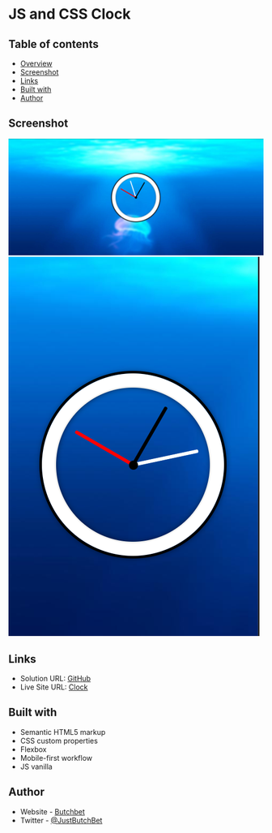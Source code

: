 # JS and CSS Clock

## Table of contents

- [Overview](#overview)
- [Screenshot](#screenshot)
- [Links](#links)
- [Built with](#built-with)
- [Author](#author)

## Screenshot
![Desktop](./images/desktop.png)
![Mobile](./images/mobile.png)

## Links
- Solution URL: [GitHub](https://github.com/ButchBet/JS-and-CSS-Clock)
- Live Site URL: [Clock](https://butchbet.github.io/JS-and-CSS-Clock/)

## Built with
- Semantic HTML5 markup
- CSS custom properties
- Flexbox
- Mobile-first workflow
- JS vanilla

## Author
- Website - [Butchbet](none)
- Twitter - [@JustButchBet](https://twitter.com/JustButchBet)
